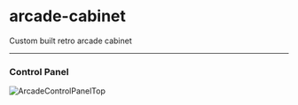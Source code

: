 
# arcade-cabinet
Custom built retro arcade cabinet

---
### Control Panel
![ArcadeControlPanelTop](https://user-images.githubusercontent.com/95928642/152044318-d86a684b-c297-43af-8f00-80dd7cc82ef9.png)
